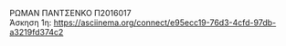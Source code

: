 ΡΩΜΑΝ ΠΑΝΤΣΕΝΚΟ Π2016017 <br />
Άσκηση 1η: https://asciinema.org/connect/e95ecc19-76d3-4cfd-97db-a3219fd374c2
